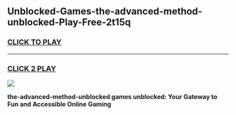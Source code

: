 
## Unblocked-Games-the-advanced-method-unblocked-Play-Free-2t15q
<h3>
<a href="https://premium76.site?title=the-advanced-method-unblocked&ref=20M">CLICK TO PLAY</a></h3>
<hr>

<h3>
<a href="https://premium76.site?title=the-advanced-method-unblocked&ref=20M">CLICK 2 PLAY</a>
  
</h3>

<a href="https://premium76.site?title=the-advanced-method-unblocked&ref=19M"><img src="https://clearcache.store/games.png"></a>


**the-advanced-method-unblocked games unblocked: Your Gateway to Fun and Accessible Online Gaming**
